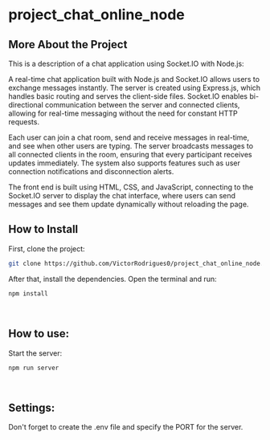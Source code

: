# project_chat_online_node

## More About the Project

This is a description of a chat application using Socket.IO with Node.js:

A real-time chat application built with Node.js and Socket.IO allows users to exchange messages instantly. The server is created using Express.js, which handles basic routing and serves the client-side files. Socket.IO enables bi-directional communication between the server and connected clients, allowing for real-time messaging without the need for constant HTTP requests.

Each user can join a chat room, send and receive messages in real-time, and see when other users are typing. The server broadcasts messages to all connected clients in the room, ensuring that every participant receives updates immediately. The system also supports features such as user connection notifications and disconnection alerts.

The front end is built using HTML, CSS, and JavaScript, connecting to the Socket.IO server to display the chat interface, where users can send messages and see them update dynamically without reloading the page.
<br>
## How to Install

First, clone the project:

```bash
git clone https://github.com/VictorRodrigues0/project_chat_online_node.git
```

After that, install the dependencies. Open the terminal and run:
```terminal
npm install
```
<br>

## How to use:

Start the server:

```terminal
npm run server
```
<br>

## Settings:

Don't forget to create the .env file and specify the PORT for the server.
